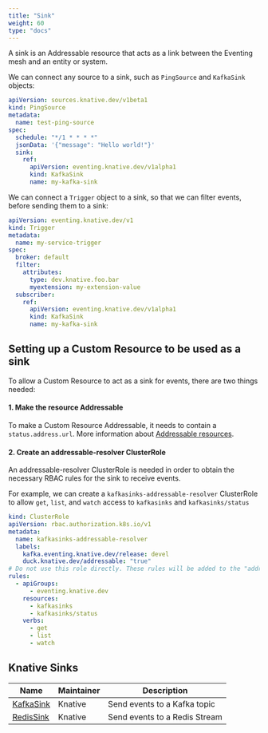 ```yaml
---
title: "Sink"
weight: 60
type: "docs"
---
```


A sink is an Addressable resource that acts as a link
between the Eventing mesh and an entity or system.

We can connect any source to a sink, such as `PingSource` and `KafkaSink` objects:

```yaml
apiVersion: sources.knative.dev/v1beta1
kind: PingSource
metadata:
  name: test-ping-source
spec:
  schedule: "*/1 * * * *"
  jsonData: '{"message": "Hello world!"}'
  sink:
    ref:
      apiVersion: eventing.knative.dev/v1alpha1
      kind: KafkaSink
      name: my-kafka-sink
```

We can connect a `Trigger` object to a sink, so that we can filter events, before sending them to a sink:

```yaml
apiVersion: eventing.knative.dev/v1
kind: Trigger
metadata:
  name: my-service-trigger
spec:
  broker: default
  filter:
    attributes:
      type: dev.knative.foo.bar
      myextension: my-extension-value
  subscriber:
    ref:
      apiVersion: eventing.knative.dev/v1alpha1
      kind: KafkaSink
      name: my-kafka-sink
```

## Setting up a Custom Resource to be used as a sink
To allow a Custom Resource to act as a sink for events, there are two things needed: 

#### 1. Make the resource Addressable
To make a Custom Resource Addressable, it needs to contain a `status.address.url`. More information about [Addressable resources](https://github.com/knative/specs/blob/main/specs/eventing/interfaces.md#addressable).

#### 2. Create an addressable-resolver ClusterRole
An addressable-resolver ClusterRole is needed in order to obtain the necessary RBAC rules for the sink to receive events.

For example, we can create a `kafkasinks-addressable-resolver` ClusterRole to allow `get`, `list`, and `watch` access to `kafkasinks` and `kafkasinks/status`
```yaml
kind: ClusterRole
apiVersion: rbac.authorization.k8s.io/v1
metadata:
  name: kafkasinks-addressable-resolver
  labels:
    kafka.eventing.knative.dev/release: devel
    duck.knative.dev/addressable: "true"
# Do not use this role directly. These rules will be added to the "addressable-resolver" role.
rules:
  - apiGroups:
      - eventing.knative.dev
    resources:
      - kafkasinks
      - kafkasinks/status
    verbs:
      - get
      - list
      - watch
 ```

## Knative Sinks

| Name | Maintainer | Description |
| -- | -- | -- |
| [KafkaSink](./kafka-sink.md)  | Knative  | Send events to a Kafka topic |
| [RedisSink](https://github.com/knative-sandbox/eventing-redis/tree/main/sink)  | Knative  | Send events to a Redis Stream |
